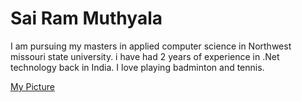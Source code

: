 # Sai Ram Muthyala
I am pursuing my masters in applied computer science in Northwest missouri state university. i have had 2 years of experience in .Net technology back in India. I love playing badminton and tennis. 

[My Picture](https://github.com/muthyalasairam/my2-Muthyala/blob/main/photo.png)
